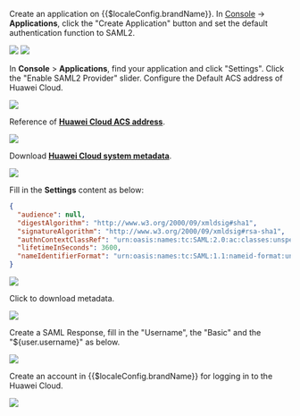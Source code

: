 <IntegrationDetailCard :title="`Setup ${$localeConfig.brandName} SAML2 IdP Configuration`">

Create an application on {{$localeConfig.brandName}}. In <a :href="`${$themeConfig.consoleDomain}`">[Console](https://console.approw.com/)</a> -> **Applications**, click the "Create Application" button and set the default authentication function to SAML2.

<img src="~@imagesZhCn/integration/huawei-cloud/1-1.png" class="md-img-padding" />

<img src="~@imagesZhCn/integration/huawei-cloud/1-2.png" class="md-img-padding" />

In **Console** > **Applications**, find your application and click "Settings". Click the "Enable SAML2 Provider" slider. Configure the Default ACS address of Huawei Cloud.

<img src="~@imagesZhCn/integration/huawei-cloud/1-3.png" class="md-img-padding" />

Reference of [**Huawei Cloud ACS address**](https://support.huaweicloud.com/usermanual-iam/iam_08_0003.html?utm_campaign=ua&utm_content=iam&utm_term=console).

<img src="~@imagesZhCn/integration/huawei-cloud/1-4.png" class="md-img-padding" />

Download [**Huawei Cloud system metadata**](https://auth.huaweicloud.com/authui/saml/metadata.xml).

<img src="~@imagesZhCn/integration/huawei-cloud/1-5.png" class="md-img-padding" />

Fill in the **Settings** content as below:

```json
{
  "audience": null,
  "digestAlgorithm": "http://www.w3.org/2000/09/xmldsig#sha1",
  "signatureAlgorithm": "http://www.w3.org/2000/09/xmldsig#rsa-sha1",
  "authnContextClassRef": "urn:oasis:names:tc:SAML:2.0:ac:classes:unspecified",
  "lifetimeInSeconds": 3600,
  "nameIdentifierFormat": "urn:oasis:names:tc:SAML:1.1:nameid-format:unspecified"
}
```

<img src="~@imagesZhCn/integration/huawei-cloud/1-6.png" class="md-img-padding" />

Click to download metadata.

<img src="~@imagesZhCn/integration/huawei-cloud/1-7.png" class="md-img-padding" />

Create a SAML Response, fill in the "Username", the "Basic" and the "\${user.username}" as below.

<img src="~@imagesZhCn/integration/huawei-cloud/1-8.png" class="md-img-padding" />

Create an account in {{$localeConfig.brandName}} for logging in to the  Huawei Cloud.

<img src="~@imagesZhCn/integration/huawei-cloud/1-9.png" class="md-img-padding" />

</IntegrationDetailCard>
